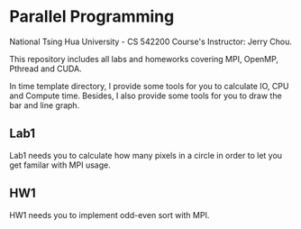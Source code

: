 # Parallel Programming
National Tsing Hua University - CS 542200 Course's Instructor: Jerry Chou.

This repository includes all labs and homeworks covering MPI, OpenMP, Pthread and CUDA.

In time template directory, I provide some tools for you to calculate IO, CPU and Compute time. Besides, I also provide some tools for you to draw the bar and line graph.

## Lab1
Lab1 needs you to calculate how many pixels in a circle in order to let you get familar with MPI usage.

## HW1
HW1 needs you to implement odd-even sort with MPI.
